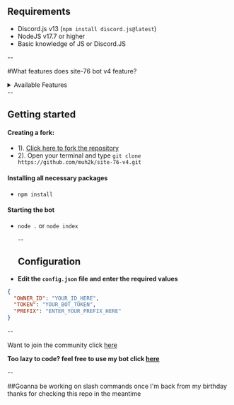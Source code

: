 


## Requirements
- Discord.js v13 (`npm install discord.js@latest`)
- NodeJS v17.7 or higher
- Basic knowledge of JS or Discord.JS

--

#What features does site-76 bot v4 feature?
<details><summary>Available Features</summary>
| Features and avaliability  
- [x] Info
- [x] Moderation 
- [x] OwnerOnly
- [ ] Util  
                 
  </details>
  -- 
 
## Getting started
#### Creating a fork:
- 1). [Click here to fork the repository](https://github.com/muh2k/site-76-v4)
- 2). Open your terminal and type `git clone https://github.com/muh2k/site-76-v4.git`
#### Installing all necessary packages
- `npm install`
#### Starting the bot
- `node .` or `node index` 
  
  -- 
  
  ## Configuration
- **Edit the `config.json` file and enter the  required values**
```json
{
  "OWNER_ID": "YOUR_ID_HERE",
  "TOKEN": "YOUR_BOT_TOKEN",
  "PREFIX": "ENTER_YOUR_PREFIX_HERE"
}
```
  
 --
  
 Want to join the community click [here](https://dsc.gg/site-76-server)
 
 **Too lazy to code? feel free to use my bot click [here](https://dsc.gg/site--76)**
 
 -- 
 
 ##Goanna be working on slash commands once I'm back from my birthday thanks for checking this repo in the meantime
